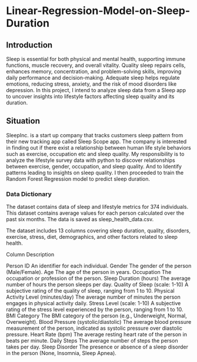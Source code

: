 # Linear-Regression-Model-on-Sleep-Duration

## Introduction

Sleep is essential for both physical and mental health, supporting immune functions, muscle recovery, and overall vitality. Quality sleep repairs cells, enhances memory, concentration, and problem-solving skills, improving daily performance and decision-making.
Adequate sleep helps regulate emotions, reducing stress, anxiety, and the risk of mood disorders like depression. In this project, I intend to analyze sleep data from a Sleep app to uncover insights into lifestyle factors affecting sleep quality and its duration.

## Situation
SleepInc. is a start up company that tracks customers sleep pattern from their new tracking app called Sleep Scope app. The company is interested in finding out if there exist a relationship between human life style behaviors such as exercise, occupation etc and sleep quality. My responsibility is to analyze the lifestyle survey data with python to discover relationships between exercise, gender, occupation, and sleep quality. And to Identify patterns leading to insights on sleep quality. I then proceeded to train the Random Forest Regression model to predict sleep duration.

### Data Dictionary
The dataset contains data of sleep and lifestyle metrics for 374 individuals. This dataset contains average values for each person calculated over the past six months. The data is saved as sleep_health_data.csv.

The dataset includes 13 columns covering sleep duration, quality, disorders, exercise, stress, diet, demographics, and other factors related to sleep health.

Column Description

Person ID An identifier for each individual.
Gender The gender of the person (Male/Female).
Age The age of the person in years.
Occupation The occupation or profession of the person.
Sleep Duration (hours) The average number of hours the person sleeps per day.
Quality of Sleep (scale: 1-10) A subjective rating of the quality of sleep, ranging from 1 to 10.
Physical Activity Level (minutes/day) The average number of minutes the person engages in physical activity daily.
Stress Level (scale: 1-10) A subjective rating of the stress level experienced by the person, ranging from 1 to 10.
BMI Category The BMI category of the person (e.g., Underweight, Normal, Overweight).
Blood Pressure (systolic/diastolic) The average blood pressure measurement of the person, indicated as systolic pressure over diastolic pressure.
Heart Rate (bpm) The average resting heart rate of the person in beats per minute.
Daily Steps The average number of steps the person takes per day.
Sleep Disorder The presence or absence of a sleep disorder in the person (None, Insomnia, Sleep Apnea).

